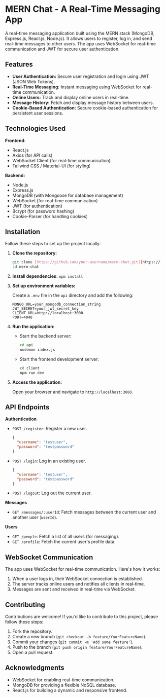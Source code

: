 # MERN Chat - A Real-Time Messaging App

A real-time messaging application built using the MERN stack (MongoDB, Express.js, React.js, Node.js). It allows users to register, log in, and send real-time messages to other users. The app uses WebSocket for real-time communication and JWT for secure user authentication.

## Features

*   **User Authentication:** Secure user registration and login using JWT (JSON Web Tokens).
*   **Real-Time Messaging:** Instant messaging using WebSocket for real-time communication.
*   **Online Users:** Track and display online users in real-time.
*   **Message History:** Fetch and display message history between users.
*   **Cookie-Based Authentication:** Secure cookie-based authentication for persistent user sessions.

## Technologies Used

**Frontend:**

*   React.js
*   Axios (for API calls)
*   WebSocket Client (for real-time communication)
*   Tailwind CSS / Material-UI (for styling)

**Backend:**

*   Node.js
*   Express.js
*   MongoDB (with Mongoose for database management)
*   WebSocket (for real-time communication)
*   JWT (for authentication)
*   Bcrypt (for password hashing)
*   Cookie-Parser (for handling cookies)

## Installation

Follow these steps to set up the project locally:

1.  **Clone the repository:**

    ```bash
    git clone [https://github.com/your-username/mern-chat.git](https://github.com/your-username/mern-chat.git)
    cd mern-chat
    ```

2.  **Install dependencies:**
        ```
        npm install
        ```


3.  **Set up environment variables:**

    Create a `.env` file in the `api` directory and add the following:

    ```env
    MONGO_URL=your_mongodb_connection_string
    JWT_SECRET=your_jwt_secret_key
    CLIENT_URL=http://localhost:3000
    PORT=4040
    ```

4.  **Run the application:**

    *   Start the backend server:

        ```bash
        cd api
        nodemon index.js
        ```

    *   Start the frontend development server:

        ```bash
        cd client
        npm run dev
        ```

5.  **Access the application:**

    Open your browser and navigate to `http://localhost:3000`.

## API Endpoints

**Authentication**

*   `POST /register`: Register a new user.

    ```json
    {
      "username": "testuser",
      "password": "testpassword"
    }
    ```

*   `POST /login`: Log in an existing user.

    ```json
    {
      "username": "testuser",
      "password": "testpassword"
    }
    ```

*   `POST /logout`: Log out the current user.

**Messages**

*   `GET /messages/:userId`: Fetch messages between the current user and another user (`userId`).

**Users**

*   `GET /people`: Fetch a list of all users (for messaging).
*   `GET /profile`: Fetch the current user's profile data.

## WebSocket Communication

The app uses WebSocket for real-time communication. Here's how it works:

1.  When a user logs in, their WebSocket connection is established.
2.  The server tracks online users and notifies all clients in real-time.
3.  Messages are sent and received in real-time via WebSocket.

## Contributing

Contributions are welcome! If you'd like to contribute to this project, please follow these steps:

1.  Fork the repository.
2.  Create a new branch (`git checkout -b feature/YourFeatureName`).
3.  Commit your changes (`git commit -m 'Add some feature'`).
4.  Push to the branch (`git push origin feature/YourFeatureName`).
5.  Open a pull request.

## Acknowledgments

*   WebSocket for enabling real-time communication.
*   MongoDB for providing a flexible NoSQL database.
*   React.js for building a dynamic and responsive frontend.
